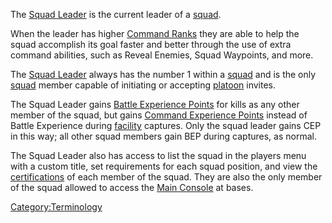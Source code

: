 The [Squad Leader](Squad_Leader "wikilink") is the current leader of a
[squad](squad "wikilink").

When the leader has higher [Command Ranks](Command_Rank "wikilink") they
are able to help the squad accomplish its goal faster and better through
the use of extra command abilities, such as Reveal Enemies, Squad
Waypoints, and more.

The [Squad Leader](Squad_Leader "wikilink") always has the number 1
within a [squad](squad "wikilink") and is the only
[squad](squad "wikilink") member capable of initiating or accepting
[platoon](platoon "wikilink") invites.

The Squad Leader gains [Battle Experience
Points](Battle_Experience_Points "wikilink") for kills as any other
member of the squad, but gains [Command Experience
Points](Command_Experience_Points "wikilink") instead of Battle
Experience during [facility](facility "wikilink") captures. Only the
squad leader gains CEP in this way; all other squad members gain BEP
during captures, as normal.

The Squad Leader also has access to list the squad in the players menu
with a custom title, set requirements for each squad position, and view
the [certifications](certifications "wikilink") of each member of the
squad. They are also the only member of the squad allowed to access the
[Main Console](Main_Console "wikilink") at bases.

[Category:Terminology](Category:Terminology "wikilink")